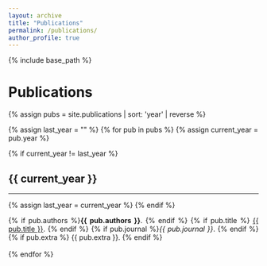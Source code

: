 ```yaml
---
layout: archive
title: "Publications"
permalink: /publications/
author_profile: true
---
```


{% include base_path %}

<h1>Publications</h1>

{% assign pubs = site.publications | sort: 'year' | reverse %}

{% assign last_year = "" %}
{% for pub in pubs %}
  {% assign current_year = pub.year %}
  
  {% if current_year != last_year %}
    <h2>{{ current_year }}</h2>
    <hr>
    {% assign last_year = current_year %}
  {% endif %}

  <div class="pub-entry" style="margin-bottom: 1.2em; text-align: justify;">
    <p>
      {% if pub.authors %}<strong>{{ pub.authors }}</strong>. {% endif %}
      {% if pub.title %} 
        <a href="{{ pub.link | default: '#' }}">{{ pub.title }}</a>. 
      {% endif %}
      {% if pub.journal %}<em>{{ pub.journal }}</em>. {% endif %}
      {% if pub.extra %} {{ pub.extra }}. {% endif %}
    </p>
  </div>
{% endfor %}
